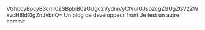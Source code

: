VGhpcyBpcyB3cml0ZSBpbiB0aGUgc2VydmVyClVuIGJsb2cgZGUgZGV2ZWxvcHBldXIgZnJvbnQ=
Un blog de developpeur front
Je test un autre commit